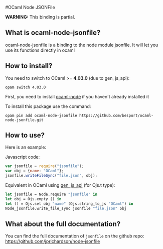 #OCaml Node JSONFile

**WARNING:** This binding is partial.

## What is ocaml-node-jsonfile?

ocaml-node-jsonfile is a binding to the node module jsonfile. It will let you use its functions directly in ocaml

## How to install?

You need to switch to OCaml >= **4.03.0** (due to gen_js_api):

`opam switch 4.03.0`

First, you need to install [ocaml-node](https://github.com/besport/ocaml-node.git) if you haven't already installed it

To install this package use the command:

`opam pin add ocaml-node-jsonfile https://github.com/besport/ocaml-node-jsonfile.git`

## How to use?

Here is an example:

Javascript code:

```JavaScript
var jsonfile = require("jsonfile");
var obj = {name: "OCaml"};
jsonfile.writeFileSync("file.json", obj);
```

Equivalent in OCaml using [gen_js_api](https://github.com/lexifi/gen_js_api) (for Ojs.t type):

```OCaml
let jsonfile = Node.require "jsonfile" in
let obj = Ojs.empty () in
let () = Ojs.set obj "name" (Ojs.string_to_js "OCaml") in
Node_jsonfile.write_file_sync jsonfile "file.json" obj
```

## What about the full documentation?
 
You can find the full documentation of `jsonfile` on the github repo:  
https://github.com/jprichardson/node-jsonfile
